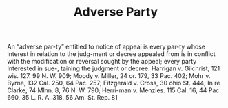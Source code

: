 ---
title: Adverse Party
letter: A
permalink: "/definitions/adverse-party.html"
body: An “adverse par-ty” entitled to notice of appeal is every par-ty whose interest
  in relation to the judg-ment or decree appealed from is in conflict with the modification
  or reversal sought by the appeal; every party Interested in sue-, taining the judgment
  or decree. Harrigan v. Gilchrist, 121 wis. 127. 99 N. W. 909; Moody v. Miller, 24
  or. 179, 33 Pac. 402; Mohr v. Byrne, 132 Cal. 250, 64 Pac. 257; Fitzgerald v. Cross,
  30 ohio St. 444; In re Clarke, 74 Mlnn. 8, 76 N. W. 790; Herri-man v. Menzies. 115
  Cal. 16, 44 Pac. 660, 35 L. R. A. 318, 56 Am. St. Rep. 81
published_at: '2018-07-07'
source: Black's Law Dictionary
layout: post
---